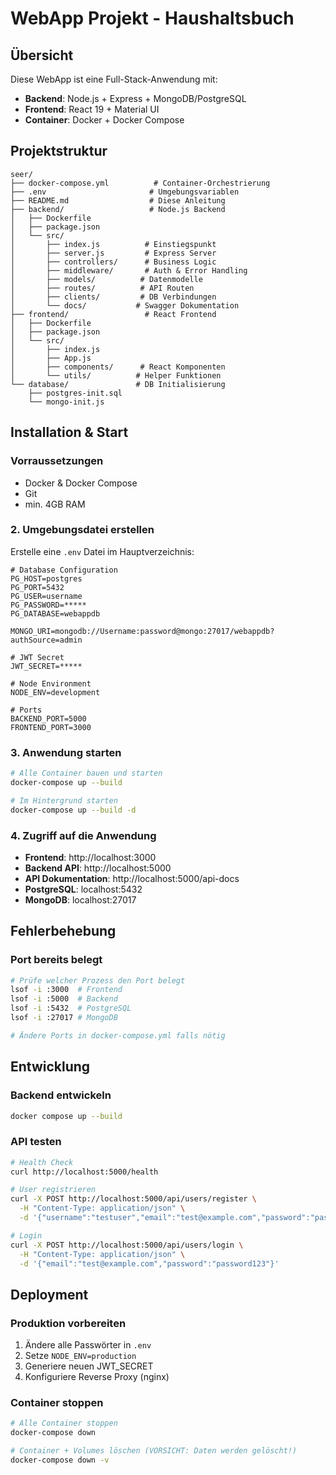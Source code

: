 # WebApp Projekt - Haushaltsbuch



## Übersicht
Diese WebApp ist eine Full-Stack-Anwendung mit:
- **Backend**: Node.js + Express + MongoDB/PostgreSQL
- **Frontend**: React 19 + Material UI
- **Container**: Docker + Docker Compose



## Projektstruktur
```
seer/
├── docker-compose.yml          # Container-Orchestrierung
├── .env                       # Umgebungsvariablen
├── README.md                  # Diese Anleitung
├── backend/                   # Node.js Backend
│   ├── Dockerfile
│   ├── package.json
│   └── src/
│       ├── index.js          # Einstiegspunkt
│       ├── server.js         # Express Server
│       ├── controllers/      # Business Logic
│       ├── middleware/       # Auth & Error Handling
│       ├── models/          # Datenmodelle
│       ├── routes/          # API Routen
│       ├── clients/         # DB Verbindungen
│       └── docs/           # Swagger Dokumentation
├── frontend/                 # React Frontend
│   ├── Dockerfile
│   ├── package.json
│   └── src/
│       ├── index.js
│       ├── App.js
│       ├── components/      # React Komponenten
│       └── utils/          # Helper Funktionen
└── database/               # DB Initialisierung
    ├── postgres-init.sql
    └── mongo-init.js
```



## Installation & Start

### Vorraussetzungen
- Docker & Docker Compose
- Git
- min. 4GB RAM

### 2. Umgebungsdatei erstellen
Erstelle eine `.env` Datei im Hauptverzeichnis:
```env
# Database Configuration
PG_HOST=postgres
PG_PORT=5432
PG_USER=username
PG_PASSWORD=*****
PG_DATABASE=webappdb

MONGO_URI=mongodb://Username:password@mongo:27017/webappdb?authSource=admin

# JWT Secret
JWT_SECRET=*****

# Node Environment
NODE_ENV=development

# Ports
BACKEND_PORT=5000
FRONTEND_PORT=3000
```

### 3. Anwendung starten
```bash
# Alle Container bauen und starten
docker-compose up --build

# Im Hintergrund starten
docker-compose up --build -d
```

### 4. Zugriff auf die Anwendung
- **Frontend**: http://localhost:3000
- **Backend API**: http://localhost:5000
- **API Dokumentation**: http://localhost:5000/api-docs
- **PostgreSQL**: localhost:5432
- **MongoDB**: localhost:27017



## Fehlerbehebung
### Port bereits belegt
```bash
# Prüfe welcher Prozess den Port belegt
lsof -i :3000  # Frontend
lsof -i :5000  # Backend
lsof -i :5432  # PostgreSQL
lsof -i :27017 # MongoDB

# Ändere Ports in docker-compose.yml falls nötig
```



## Entwicklung
### Backend entwickeln
```bash
docker compose up --build
```

### API testen
```bash
# Health Check
curl http://localhost:5000/health

# User registrieren
curl -X POST http://localhost:5000/api/users/register \
  -H "Content-Type: application/json" \
  -d '{"username":"testuser","email":"test@example.com","password":"password123"}'

# Login
curl -X POST http://localhost:5000/api/users/login \
  -H "Content-Type: application/json" \
  -d '{"email":"test@example.com","password":"password123"}'
```



## Deployment
### Produktion vorbereiten
1. Ändere alle Passwörter in `.env`
2. Setze `NODE_ENV=production`
3. Generiere neuen JWT_SECRET
4. Konfiguriere Reverse Proxy (nginx)

### Container stoppen
```bash
# Alle Container stoppen
docker-compose down

# Container + Volumes löschen (VORSICHT: Daten werden gelöscht!)
docker-compose down -v
```